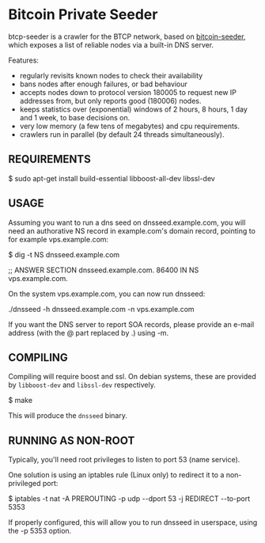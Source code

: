 Bitcoin Private Seeder
==============

btcp-seeder is a crawler for the BTCP network, based on [bitcoin-seeder](https://github.com/sipa/bitcoin-seeder),  which exposes a list
of reliable nodes via a built-in DNS server.

Features:
* regularly revisits known nodes to check their availability
* bans nodes after enough failures, or bad behaviour
* accepts nodes down to protocol version 180005 to request new IP addresses from,
  but only reports good (180006) nodes.
* keeps statistics over (exponential) windows of 2 hours, 8 hours,
  1 day and 1 week, to base decisions on.
* very low memory (a few tens of megabytes) and cpu requirements.
* crawlers run in parallel (by default 24 threads simultaneously).

REQUIREMENTS
------------

$ sudo apt-get install build-essential libboost-all-dev libssl-dev

USAGE
-----

Assuming you want to run a dns seed on dnsseed.example.com, you will
need an authorative NS record in example.com's domain record, pointing
to for example vps.example.com:

$ dig -t NS dnsseed.example.com

;; ANSWER SECTION
dnsseed.example.com.   86400    IN      NS     vps.example.com.

On the system vps.example.com, you can now run dnsseed:

./dnsseed -h dnsseed.example.com -n vps.example.com

If you want the DNS server to report SOA records, please provide an
e-mail address (with the @ part replaced by .) using -m.

COMPILING
---------
Compiling will require boost and ssl.  On debian systems, these are provided
by `libboost-dev` and `libssl-dev` respectively.

$ make

This will produce the `dnsseed` binary.


RUNNING AS NON-ROOT
-------------------

Typically, you'll need root privileges to listen to port 53 (name service).

One solution is using an iptables rule (Linux only) to redirect it to
a non-privileged port:

$ iptables -t nat -A PREROUTING -p udp --dport 53 -j REDIRECT --to-port 5353

If properly configured, this will allow you to run dnsseed in userspace, using
the -p 5353 option.
